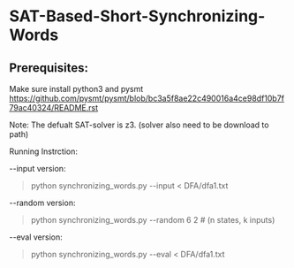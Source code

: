 # SAT-Based-Short-Synchronizing-Words


## Prerequisites:

 Make sure install python3 and pysmt
 https://github.com/pysmt/pysmt/blob/bc3a5f8ae22c490016a4ce98df10b7f79ac40324/README.rst

 Note: The defualt SAT-solver is z3. (solver also need to be download to path)

Running Instrction:

 --input version:

  > python synchronizing_words.py --input < DFA/dfa1.txt
  
 --random version:

  > python synchronizing_words.py --random 6 2            # (n states, k inputs)
 
 --eval version:

  > python synchronizing_words.py --eval < DFA/dfa1.txt
  
  
